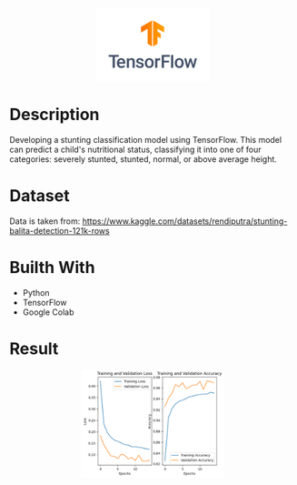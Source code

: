 
<div align="center">
<img src="https://raw.githubusercontent.com/StuntKids/.github/bc5cf0393ed004c1a57ed0b9fdee921332e94fd1/TensorFlow_logo.svg" width="40%" height="40%">
</div>


# Description
Developing a stunting classification model using TensorFlow. This model can predict a child's nutritional status, classifying it into one of four categories: severely stunted, stunted, normal, or above average height.


# Dataset
Data is taken from: https://www.kaggle.com/datasets/rendiputra/stunting-balita-detection-121k-rows


# Builth With
- Python
- TensorFlow
- Google Colab
  

# Result

<div align="center">
<img src="https://github.com/StuntKids/.github/blob/main/download%20(2).png" width="50%" height="50%">
</div>
